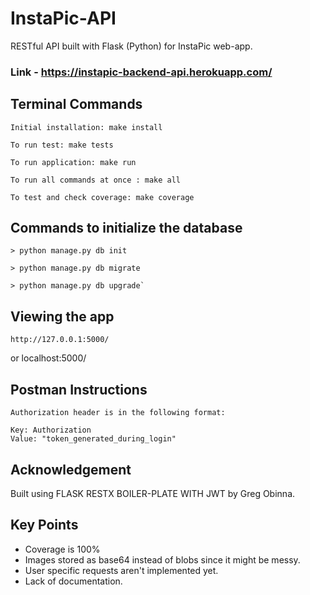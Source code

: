 # InstaPic-API
RESTful API built with Flask (Python) for InstaPic web-app. 

### Link - https://instapic-backend-api.herokuapp.com/

## Terminal Commands

	Initial installation: make install

	To run test: make tests

	To run application: make run

	To run all commands at once : make all

	To test and check coverage: make coverage


## Commands to initialize the database

	> python manage.py db init

	> python manage.py db migrate

	> python manage.py db upgrade`
	
## Viewing the app
	
	http://127.0.0.1:5000/  
or
	localhost:5000/
	 
## Postman Instructions

	Authorization header is in the following format:

    Key: Authorization
    Value: "token_generated_during_login"
	

## Acknowledgement
	
Built using FLASK RESTX BOILER-PLATE WITH JWT by Greg Obinna.


## Key Points

* Coverage is 100%
* Images stored as base64 instead of blobs since it might be messy.
* User specific requests aren't implemented yet.
* Lack of documentation.
	